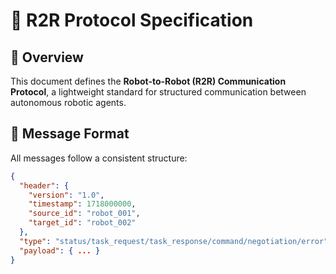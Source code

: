 # 📜 R2R Protocol Specification

## 🧾 Overview

This document defines the **Robot-to-Robot (R2R) Communication Protocol**, a lightweight standard for structured communication between autonomous robotic agents.

## 📡 Message Format

All messages follow a consistent structure:

```json
{
  "header": {
    "version": "1.0",
    "timestamp": 1718000000,
    "source_id": "robot_001",
    "target_id": "robot_002"
  },
  "type": "status/task_request/task_response/command/negotiation/error",
  "payload": { ... }
}

